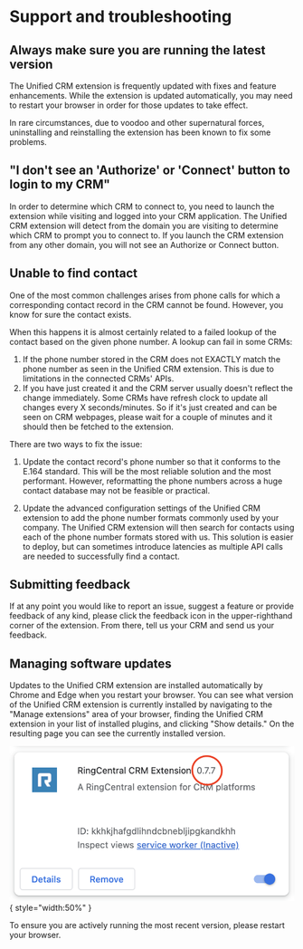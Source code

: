 # Support and troubleshooting

## Always make sure you are running the latest version

The Unified CRM extension is frequently updated with fixes and feature enhancements. While the extension is updated automatically, you may need to restart your browser in order for those updates to take effect. 

In rare circumstances, due to voodoo and other supernatural forces, uninstalling and reinstalling the extension has been known to fix some problems. 

## "I don't see an 'Authorize' or 'Connect' button to login to my CRM"

In order to determine which CRM to connect to, you need to launch the extension while visiting and logged into your CRM application. The Unified CRM extension will detect from the domain you are visiting to determine which CRM to prompt you to connect to. If you launch the CRM extension from any other domain, you will not see an Authorize or Connect button. 

## Unable to find contact

One of the most common challenges arises from phone calls for which a corresponding contact record in the CRM cannot be found. However, you know for sure the contact exists.

When this happens it is almost certainly related to a failed lookup of the contact based on the given phone number. A lookup can fail in some CRMs:

1.  If the phone number stored in the CRM does not EXACTLY match the phone number as seen in the Unified CRM extension. This is due to limitations in the connected CRMs' APIs. 
2.  If you have just created it and the CRM server usually doesn't reflect the change immediately. Some CRMs have refresh clock to update all changes every X seconds/minutes. So if it's just created and can be seen on CRM webpages, please wait for a couple of minutes and it should then be fetched to the extension.

There are two ways to fix the issue:

1. Update the contact record's phone number so that it conforms to the E.164 standard. This will be the most reliable solution and the most performant. However, reformatting the phone numbers across a huge contact database may not be feasible or practical. 

2. Update the advanced configuration settings of the Unified CRM extension to add the phone number formats commonly used by your company. The Unified CRM extension will then search for contacts using each of the phone number formats stored with us. This solution is easier to deploy, but can sometimes introduce latencies as multiple API calls are needed to successfully find a contact. 

## Submitting feedback

If at any point you would like to report an issue, suggest a feature or provide feedback of any kind, please click the feedback icon in the upper-righthand corner of the extension. From there, tell us your CRM and send us your feedback. 

## Managing software updates

Updates to the Unified CRM extension are installed automatically by Chrome and Edge when you restart your browser. You can see what version of the Unified CRM extension is currently installed by navigating to the "Manage extensions" area of your browser, finding the Unified CRM extension in your list of installed plugins, and clicking "Show details." On the resulting page you can see the currently installed version. 

![version number](img/version.png){ style="width:50%" }

To ensure you are actively running the most recent version, please restart your browser. 

